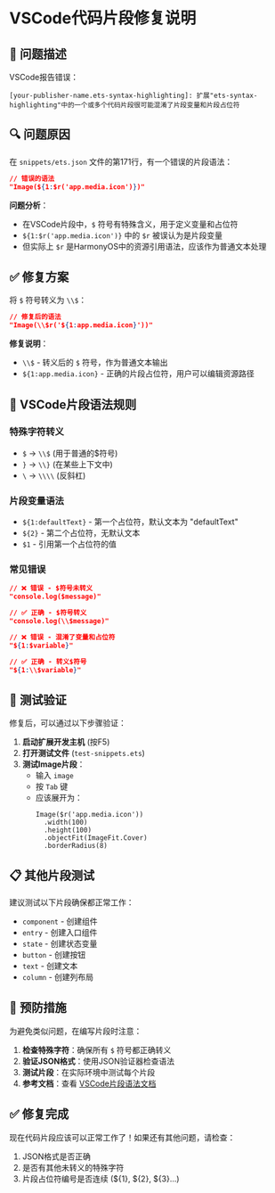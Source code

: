 # VSCode代码片段修复说明

## 🐛 问题描述

VSCode报告错误：
```
[your-publisher-name.ets-syntax-highlighting]: 扩展"ets-syntax-highlighting"中的一个或多个代码片段很可能混淆了片段变量和片段占位符
```

## 🔍 问题原因

在 `snippets/ets.json` 文件的第171行，有一个错误的片段语法：

```json
// 错误的语法
"Image(${1:$r('app.media.icon')})"
```

**问题分析**：
- 在VSCode片段中，`$` 符号有特殊含义，用于定义变量和占位符
- `${1:$r('app.media.icon')}` 中的 `$r` 被误认为是片段变量
- 但实际上 `$r` 是HarmonyOS中的资源引用语法，应该作为普通文本处理

## ✅ 修复方案

将 `$` 符号转义为 `\\$`：

```json
// 修复后的语法
"Image(\\$r('${1:app.media.icon}'))"
```

**修复说明**：
- `\\$` - 转义后的 `$` 符号，作为普通文本输出
- `${1:app.media.icon}` - 正确的片段占位符，用户可以编辑资源路径

## 📝 VSCode片段语法规则

### 特殊字符转义
- `$` → `\\$` (用于普通的$符号)
- `}` → `\\}` (在某些上下文中)
- `\` → `\\\\` (反斜杠)

### 片段变量语法
- `${1:defaultText}` - 第一个占位符，默认文本为 "defaultText"
- `${2}` - 第二个占位符，无默认文本
- `$1` - 引用第一个占位符的值

### 常见错误
```json
// ❌ 错误 - $符号未转义
"console.log($message)"

// ✅ 正确 - $符号转义
"console.log(\\$message)"

// ❌ 错误 - 混淆了变量和占位符
"${1:$variable}"

// ✅ 正确 - 转义$符号
"${1:\\$variable}"
```

## 🧪 测试验证

修复后，可以通过以下步骤验证：

1. **启动扩展开发主机** (按F5)
2. **打开测试文件** (`test-snippets.ets`)
3. **测试Image片段**：
   - 输入 `image`
   - 按 `Tab` 键
   - 应该展开为：
     ```ets
     Image($r('app.media.icon'))
       .width(100)
       .height(100)
       .objectFit(ImageFit.Cover)
       .borderRadius(8)
     ```

## 📋 其他片段测试

建议测试以下片段确保都正常工作：

- `component` - 创建组件
- `entry` - 创建入口组件
- `state` - 创建状态变量
- `button` - 创建按钮
- `text` - 创建文本
- `column` - 创建列布局

## 🔧 预防措施

为避免类似问题，在编写片段时注意：

1. **检查特殊字符**：确保所有 `$` 符号都正确转义
2. **验证JSON格式**：使用JSON验证器检查语法
3. **测试片段**：在实际环境中测试每个片段
4. **参考文档**：查看 [VSCode片段语法文档](https://code.visualstudio.com/docs/editor/userdefinedsnippets#_snippet-syntax)

## ✅ 修复完成

现在代码片段应该可以正常工作了！如果还有其他问题，请检查：

1. JSON格式是否正确
2. 是否有其他未转义的特殊字符
3. 片段占位符编号是否连续 (${1}, ${2}, ${3}...)
